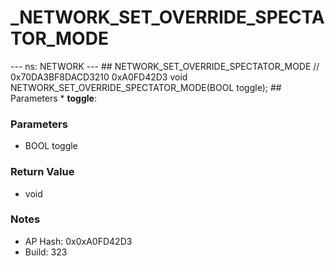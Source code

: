 # _NETWORK_SET_OVERRIDE_SPECTATOR_MODE

--- ns: NETWORK --- ## NETWORK_SET_OVERRIDE_SPECTATOR_MODE  // 0x70DA3BF8DACD3210 0xA0FD42D3 void NETWORK_SET_OVERRIDE_SPECTATOR_MODE(BOOL toggle);   ## Parameters * **toggle**:

### Parameters
* BOOL toggle

### Return Value
* void

### Notes
* AP Hash: 0x0xA0FD42D3
* Build: 323

